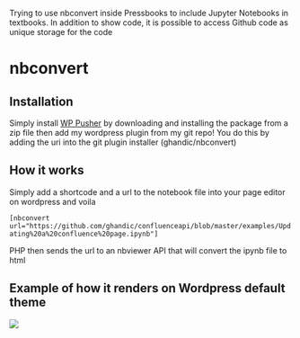 Trying to use nbconvert inside Pressbooks to include Jupyter Notebooks in textbooks. In addition to show code, it is possible to access Github code as unique storage for the code

# nbconvert

## Installation

Simply install [WP Pusher](https://wppusher.com/) by downloading and installing the package from a zip file then add my wordpress plugin from my git repo! You do this by adding the uri into the git plugin installer (ghandic/nbconvert)

## How it works

Simply add a shortcode and a url to the notebook file into your page editor on wordpress and voila

`[nbconvert url="https://github.com/ghandic/confluenceapi/blob/master/examples/Updating%20a%20confluence%20page.ipynb"]`

PHP then sends the url to an nbviewer API that will convert the ipynb file to html

## Example of how it renders on Wordpress default theme

![](https://www.andrewchallis.co.uk/wp-content/uploads/2018/02/demo.png)
